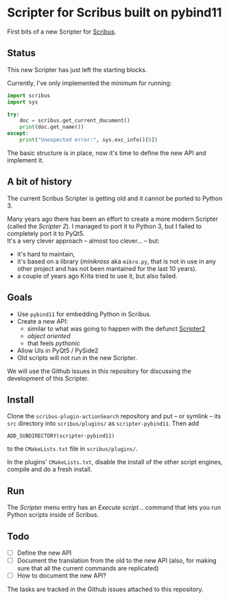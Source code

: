 # Scripter for Scribus built on pybind11

First bits of a new Scripter for [Scribus](https://scribus.net).

## Status

This new Scripter has just left the starting blocks.

Currently, I've only implemented the minimum for running:

```py
import scribus
import sys

try:
    doc = scribus.get_current_document()
    print(doc.get_name())
except:
    print("Unexpected error:", sys.exc_info()[0])

```

The basic structure is in place, now it's time to define the new API and implement it.

## A bit of history

The current Scribus Scripter is getting old and it cannot be ported to Python 3.

Many years ago there has been an effort to create a more modern Scripter (called the _Scripter 2_). I managed to port it to Python 3, but I failed to completely port it to PyQt5.  
It's a very clever approach – almost too clever... – but:

- it's hard to maintain,
- it's based on a library (_minikross_ aka `mikro.py`, that is not in use in any other project and has not been mantained for the last 10 years).
- a couple of years ago Krita tried to use it, but also failed.

## Goals

- Use `pybind11` for embedding Python in Scribus.
- Create a new API:
  - similar to what was going to happen with the defunct [Scripter2](https://scribus-scripter.readthedocs.io/en/latest/)
  - _object oriented_
  - that feels _pythonic_
- Allow UIs in PyQt5 / PySide2
- Old scripts will not run in the new Scripter.

We will use the Github issues in this repository for discussing the development of this Scripter.

## Install

Clone the `scribus-plugin-actionSearch` repository and put – or symlink – its `src` directory into `scribus/plugins/` as `scripter-pybind11`. Then add 

    ADD_SUBDIRECTORY(scripter-pybind11)

to the `CMakeLists.txt` file in `scribus/plugins/`.

In the plugins' `CMakeLists.txt`, disable the install of the other script engines, compile and do a fresh install.

## Run

The _Scripter_ menu entry has an _Execute script..._ command that lets you run Python scripts inside of Scribus.

## Todo

- [ ] Define the new API
- [ ] Document the translation from the old to the new API (also, for making sure that all the current commands are replicated)
- [ ] How to document the new API?

The tasks are tracked in the Github issues attached to this repository.
